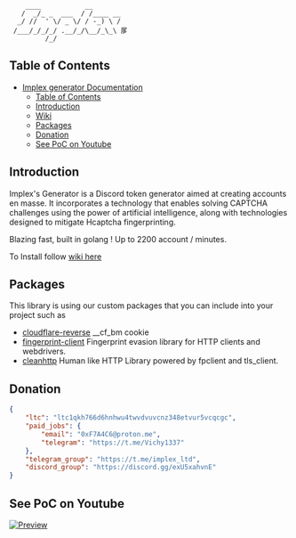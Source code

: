```
    ____           __
   /  _/_ _  ___  / /____ __
  _/ //  ' \/ _ \/ / -_) \ /
 /___/_/_/_/ .__/_/\__/_\_\ 㞔
         /_/               
```

## Table of Contents
- [Implex generator Documentation](#implex-generator-documentation)
	- [Table of Contents](#table-of-contents)
	- [Introduction](#introduction)
	- [Wiki](https://github.com/Implex-ltd/Implex-generator/wiki)
	- [Packages](#packages)
	- [Donation](#donation)
	- [See PoC on Youtube](#see-poc-on-youtube)

## Introduction
Implex's Generator is a Discord token generator aimed at creating accounts en masse. It incorporates a technology that enables solving CAPTCHA challenges using the power of artificial intelligence, along with technologies designed to mitigate Hcaptcha fingerprinting.

Blazing fast, built in golang ! Up to 2200 account / minutes.

To Install follow [wiki here](https://github.com/Implex-ltd/Implex-generator/wiki)

## Packages
This library is using our custom packages that you can include into your project such as

- [cloudflare-reverse](https://github.com/Implex-ltd/cloudflare-reverse) __cf_bm cookie
- [fingerprint-client](https://github.com/Implex-ltd/fingerprint-client) Fingerprint evasion library for HTTP clients and webdrivers.
- [cleanhttp](https://github.com/Implex-ltd/cleanhttp) Human like HTTP Library powered by fpclient and tls_client.

## Donation

```json
{
	"ltc": "ltc1qkh766d6hnhwu4twvdvuvcnz348etvur5vcqcgc",
	"paid_jobs": {
		"email": "0xF7A4C6@proton.me",
		"telegram": "https://t.me/Vichy1337"
	},
	"telegram_group": "https://t.me/implex_ltd",
	"discord_group": "https://discord.gg/exU5xahvnE"
}
```

## See PoC on Youtube

[![Preview](https://img.youtube.com/vi/z6Ea-SRY-qs/0.jpg)](https://www.youtube.com/watch?v=z6Ea-SRY-qs&ab_channel=Armv7l)
